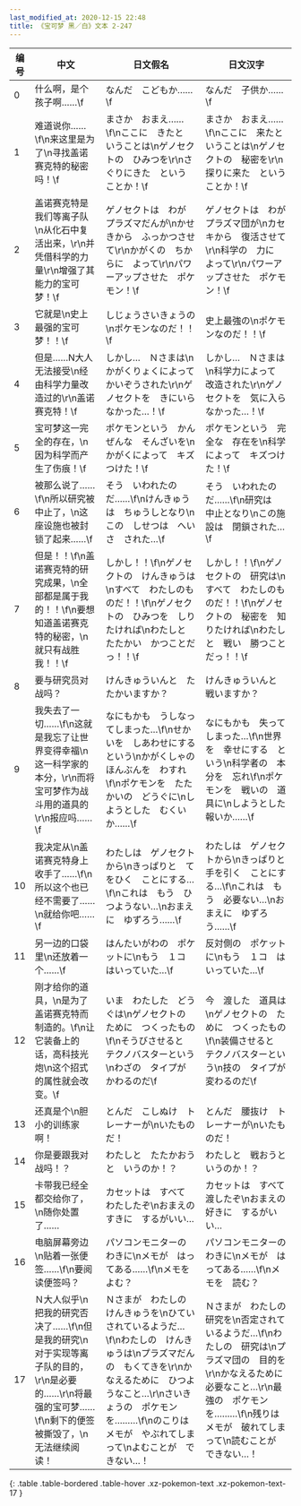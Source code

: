 ```yaml
---
last_modified_at: 2020-12-15 22:48
title: 《宝可梦 黑／白》文本 2-247
---
```

| 编号 | 中文 | 日文假名 | 日文汉字 |
| ---- | ---- | ---- | --- |
| 0 | 什么啊，是个孩子啊……\f | なんだ　こどもか……\f | なんだ　子供か……\f |
| 1 | 难道说你……\f\n来这里是为了\n寻找盖诺赛克特的秘密吗！\f | まさか　おまえ……\f\nここに　きたと　いうことは\nゲノセクトの　ひみつを\r\nさぐりにきた　という　ことか！\f | まさか　おまえ……\f\nここに　来たと　いうことは\nゲノセクトの　秘密を\r\n探りに来た　という　ことか！\f |
| 2 | 盖诺赛克特是我们等离子队\n从化石中复活出来，\r\n并凭借科学的力量\r\n增强了其能力的宝可梦！\f | ゲノセクトは　わが　プラズマだんが\nかせきから　ふっかつさせて\r\nかがくの　ちからに　よって\r\nパワーアップさせた　ポケモン！\f | ゲノセクトは　わが　プラズマ団が\nカセキから　復活させて\r\n科学の　力に　よって\r\nパワーアップさせた　ポケモン！\f |
| 3 | 它就是\n史上最强的宝可梦！！\f | しじょうさいきょうの\nポケモンなのだ！！\f | 史上最強の\nポケモンなのだ！！\f |
| 4 | 但是……N大人无法接受\n经由科学力量改造过的\r\n盖诺赛克特！\f | しかし…　Ｎさまは\nかがくりょくによって　かいぞうされた\r\nゲノセクトを　きにいらなかった…！\f | しかし…　Ｎさまは\n科学力によって　改造された\r\nゲノセクトを　気に入らなかった…！\f |
| 5 | 宝可梦这一完全的存在，\n因为科学而产生了伤痕！\f | ポケモンという　かんぜんな　そんざいを\nかがくによって　キズつけた！\f | ポケモンという　完全な　存在を\n科学によって　キズつけた！\f |
| 6 | 被那么说了……\f\n所以研究被中止了，\n这座设施也被封锁了起来……\f | そう　いわれたのだ……\f\nけんきゅうは　ちゅうしとなり\nこの　しせつは　へいさ　された…\f | そう　いわれたのだ……\f\n研究は　中止となり\nこの施設は　閉鎖された…\f |
| 7 | 但是！！\f\n盖诺赛克特的研究成果，\n全部都是属于我的！！\f\n要想知道盖诺赛克特的秘密，\n就只有战胜我！！\f | しかし！！\f\nゲノセクトの　けんきゅうは\nすべて　わたしのものだ！！\f\nゲノセクトの　ひみつを　しりたければ\nわたしと　たたかい　かつことだっ！！\f | しかし！！\f\nゲノセクトの　研究は\nすべて　わたしのものだ！！\f\nゲノセクトの　秘密を　知りたければ\nわたしと　戦い　勝つことだっ！！\f |
| 8 | 要与研究员对战吗？ | けんきゅういんと　たたかいますか？ | けんきゅういんと　戦いますか？ |
| 9 | 我失去了一切……\f\n这就是我忘了让世界变得幸福\n这一科学家的本分，\r\n而将宝可梦作为战斗用的道具的\r\n报应吗……\f | なにもかも　うしなってしまった…\f\nせかいを　しあわせにする　という\nかがくしゃの　ほんぶんを　わすれ\f\nポケモンを　たたかいの　どうぐに\nしようとした　むくいか……\f | なにもかも　失ってしまった…\f\n世界を　幸せにする　という\n科学者の　本分を　忘れ\f\nポケモンを　戦いの　道具に\nしようとした　報いか……\f |
| 10 | 我决定从\n盖诺赛克特身上收手了……\f\n所以这个也已经不需要了……\n就给你吧……\f | わたしは　ゲノセクトから\nきっぱりと　てをひく　ことにする…\f\nこれは　もう　ひつようない…\nおまえに　ゆずろう……\f | わたしは　ゲノセクトから\nきっぱりと　手を引く　ことにする…\f\nこれは　もう　必要ない…\nおまえに　ゆずろう……\f |
| 11 | 另一边的口袋里\n还放着一个……\f | はんたいがわの　ポケットに\nもう　１コ　はいっていた…\f | 反対側の　ポケットに\nもう　１コ　はいっていた…\f |
| 12 | 刚才给你的道具，\n是为了盖诺赛克特而制造的。\f\n让它装备上的话，高科技光炮\n这个招式的属性就会改变。\f | いま　わたした　どうぐは\nゲノセクトの　ために　つくったもの\f\nそうびさせると　テクノバスターという\nわざの　タイプが　かわるのだ\f | 今　渡した　道具は\nゲノセクトの　ために　つくったもの\f\n装備させると　テクノバスターという\n技の　タイプが　変わるのだ\f |
| 13 | 还真是个\n胆小的训练家啊！ | とんだ　こしぬけ　トレーナーが\nいたものだ！ | とんだ　腰抜け　トレーナーが\nいたものだ！ |
| 14 | 你是要跟我对战吗！？ | わたしと　たたかおうと　いうのか！？ | わたしと　戦おうと　いうのか！？ |
| 15 | 卡带我已经全都交给你了，\n随你处置了…… | カセットは　すべて　わたしたぞ\nおまえの　すきに　するがいい… | カセットは　すべて　渡したぞ\nおまえの　好きに　するがいい… |
| 16 | 电脑屏幕旁边\n贴着一张便签……\f\n要阅读便签吗？ | パソコンモニターの　わきに\nメモが　はってある……\f\nメモを　よむ？ | パソコンモニターの　わきに\nメモが　はってある……\f\nメモを　読む？ |
| 17 | Ｎ大人似乎\n把我的研究否决了……\f\n但是我的研究\n对于实现等离子队的目的，\r\n是必要的……\r\n将最强的宝可梦……\f\n剩下的便签被撕毁了，\n无法继续阅读！ | Ｎさまが　わたしの　けんきゅうを\nひてい　されているようだ…\f\nわたしの　けんきゅうは\nプラズマだんの　もくてきを\r\nかなえるために　ひつようなこと…\r\nさいきょうの　ポケモンを………\f\nのこりは　メモが　やぶれてしまって\nよむことが　できない…！ | Ｎさまが　わたしの　研究を\n否定されているようだ…\f\nわたしの　研究は\nプラズマ団の　目的を\r\nかなえるために　必要なこと…\r\n最強の　ポケモンを………\f\n残りは　メモが　破れてしまって\n読むことが　できない…！ |
{: .table .table-bordered .table-hover .xz-pokemon-text .xz-pokemon-text-17 }